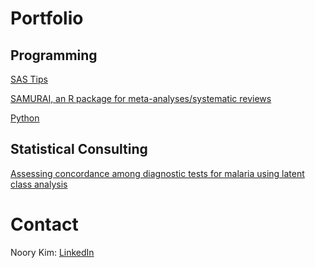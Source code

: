 # Portfolio


## Programming

[SAS Tips](/sas-tips)

[SAMURAI, an R package for meta-analyses/systematic reviews](/R-samurai)

[Python](/python)


## Statistical Consulting

[Assessing concordance among diagnostic tests for malaria using latent class analysis](/stat-lca-malaria-tests)



# Contact

Noory Kim: [LinkedIn](https://www.linkedin.com/in/noory)
